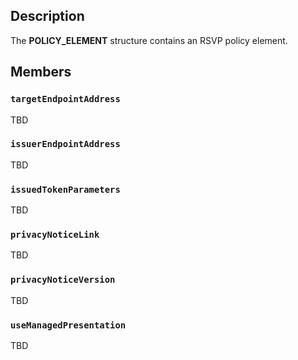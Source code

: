 ## Description

The **POLICY_ELEMENT** structure contains an RSVP policy element.

## Members

### `targetEndpointAddress`
TBD

### `issuerEndpointAddress`
TBD

### `issuedTokenParameters`
TBD

### `privacyNoticeLink`
TBD

### `privacyNoticeVersion`
TBD

### `useManagedPresentation`
TBD